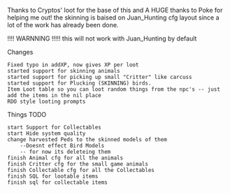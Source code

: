 Thanks to Cryptos' loot for the base of this
and A HUGE thanks to Poke for helping me out!
the skinning is baised on Juan_Hunting cfg layout since a lot of the work has already been done.

 !!!! WARNNING !!!!!
	this will not work with Juan_Hunting by default




Changes

	Fixed typo in addXP, now gives XP per loot
	started support for skinning animals
	started support for picking up small "Critter" like carcuss
	started support for Plucking (SKINNING) birds.
	Item Loot table so you can loot random things from the npc's -- just add the items in the nil place
	RDO style looting prompts



Things TODO

	start Support for Collectables
	start Hide system quality
	change harvested Peds to the skinned models of them
		--Doesnt effect Bird Models
		-- for now its deleteing them
	finish Animal cfg for all the animals
	finish Critter cfg for the small game animals
	finish Collectable cfg for all the Collectables
	finish SQL for lootable items
	finish sql for collectable items
